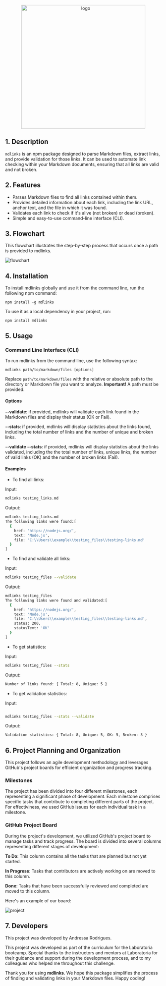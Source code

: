 <p align="center">
  <img src="assets\mdlinks.png" width="400px" alt="logo">
</p>

## 1. Description

`mdlinks` is an npm package designed to parse Markdown files, extract links, and provide validation for those links. It can be used to automate link checking within your Markdown documents, ensuring that all links are valid and not broken.

## 2. Features

* Parses Markdown files to find all links contained within them.
* Provides detailed information about each link, including the link URL, anchor text, and the file in which it was found.
* Validates each link to check if it's alive (not broken) or dead (broken).
* Simple and easy-to-use command-line interface (CLI).

## 3. Flowchart

This flowchart illustrates the step-by-step process that occurs once a path is provided to mdlinks.

![flowchart](assets/flowchart.png)

## 4. Installation

To install mdlinks globally and use it from the command line, run the following npm command:

`npm install -g mdlinks`

To use it as a local dependency in your project, run:

`npm install mdlinks
`

## 5. Usage

### Command Line Interface (CLI)

To run mdlinks from the command line, use the following syntax:

``
mdlinks path/to/markdown/files [options]
``

Replace `path/to/markdown/files` with the relative or absolute path to the directory or Markdown file you want to analyze.
**Important!** A path must be provided.

#### Options

**--validate**: if provided, mdlinks will validate each link found in the Markdown files and display their status (OK or Fail).

**--stats**: if provided, mdlinks will display statistics about the links found, including the total number of links and the number of unique and broken links.

**--validate --stats**: if provided, mdlinks will display statistics about the links validated, including the the total number of links, unique links, the number of valid links (OK) and the number of broken links (Fail).

#### Examples

* To find all links:

Input:

```bash
mdlinks testing_links.md
```

Output:

```bash
mdlinks testing_links.md
The following links were found:[
  {
    href: 'https://nodejs.org/',
    text: 'Node.js',
    file: 'C:\\Users\\example\\testing_files\\testing-links.md'
  }
]
```

* To find and validate all links:

Input:

```bash
mdlinks testing_files --validate
```

Output:

```bash
mdlinks testing_files
The following links were found and validated:[
  {
    href: 'https://nodejs.org/',
    text: 'Node.js',
    file: 'C:\\Users\\example\\testing_files\\testing-links.md',
    status: 200,
    statusText: 'OK'
  }
]
```

* To get statistics:

Input:

```bash
mdlinks testing_files --stats
```

Output:

```bash
Number of links found: { Total: 8, Unique: 5 }
```

* To get validation statistics:

Input:

```bash

mdlinks testing_files --stats --validate
```

Output:

```bash
Validation statistics: { Total: 8, Unique: 5, OK: 5, Broken: 3 }
```

## 6. Project Planning and Organization

This project follows an agile development methodology and leverages GitHub's project boards for efficient organization and progress tracking.

### Milestones

The project has been divided into four different milestones, each representing a significant phase of development. Each milestone comprises specific tasks that contribute to completing different parts of the project. For effectiviness, we used GitHub issues for each individual task in a milestone.

### GitHub Project Board

During the project's development, we utilized GitHub's project board to manage tasks and track progress. The board is divided into several columns representing different stages of development:

**To Do**: This column contains all the tasks that are planned but not yet started.

**In Progress**: Tasks that contributors are actively working on are moved to this column.

**Done**: Tasks that have been successfully reviewed and completed are moved to this column.

Here's an example of our board:

![project](assets/mdlinks-project.png)

## 7. Developers

This project was developed by Andressa Rodrigues.

This project was developed as part of the curriculum for the Laboratoria bootcamp. Special thanks to the instructors and mentors at Laboratoria for their guidance and support during the development process, and to my colleagues who helped me throughout this challenge.

Thank you for using **mdlinks**. We hope this package simplifies the process of finding and validating links in your Markdown files. Happy coding!
